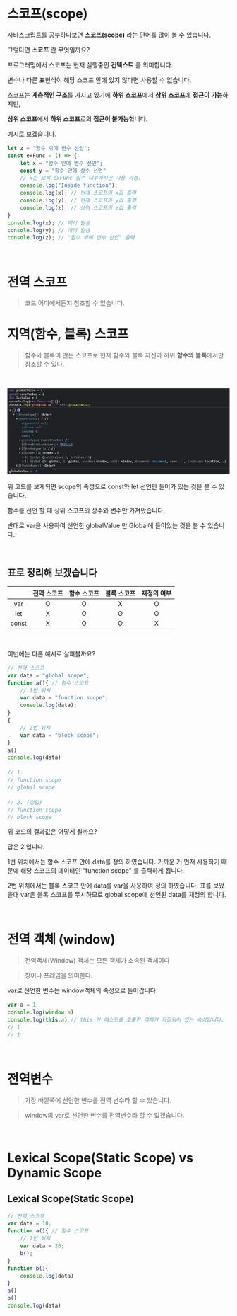 # 스코프(scope)

자바스크립트를 공부하다보면 **스코프(scope)** 라는 단어를 많이 볼 수 있습니다.

그렇다면 **스코프** 란 무엇일까요?

프로그래밍에서 스코프는 현재 실행중인 **컨텍스트** 를 의미합니다.

변수나 다른 표현식이 해당 스코프 안에 있지 않다면 사용할 수 없습니다. 

스코프는 **계층적인 구조**를 가지고 있기에 **하위 스코프**에서 **상위 스코프**에 **접근이 가능**하지만,

**상위 스코프**에서 **하위 스코프**로의 **접근이 불가능**합니다.

예시로 보겠습니다.

```javascript
let z = "함수 밖에 변수 선언";
const exFunc = () => {
    let x = "함수 안에 변수 선언";
    const y = "함수 안에 상수 선언"
    // x는 오직 exFunc 함수 내부에서만 사용 가능.
    console.log("Inside function");
    console.log(x); // 현재 스코프의 x값 출력
    console.log(y); // 현재 스코프의 y값 출력
    console.log(z); // 상위 스코프의 z값 출력
}
console.log(x); // 에러 발생
console.log(y); // 에러 발생
console.log(z); // "함수 밖에 변수 선언" 출력
```
<br/>

# 전역 스코프
> 코드 어디에서든지 참조할 수 있습니다.

# 지역(함수, 블록) 스코프
> 함수와 블록이 만든 스코프로 현재 함수와 블록 자신과 하위 **함수와 블록**에서만 참조할 수 있다.
> 
<br/>

![screensh](img/scope사진.jpg)

위 코드를 보게되면 scope의 속성으로  const와 let 선언만 들어가 있는 것을 볼 수 있습니다.

함수를 선언 할 때 상위 스코프의 상수와 변수만 가져왔습니다.

반대로 var을 사용하여 선언한 globalValue 만 Global에 들어있는 것을 볼 수 있습니다.

<br/>

## 표로 정리해 보겠습니다

|   |전역 스코프 |함수 스코프 |블록 스코프| 재정의 여부|
|:---:|:---:|:---:|:---:|:---:|
|var | O | O | X | O |
|let | X | O | O | O |
|const | X | O | O | X |

<br/>

이번에는 다른 예시로 살펴볼까요?
```javascript  
// 전역 스코프
var data = "global scope";
function a(){ // 함수 스코프
    // 1번 위치
    var data = "function scope";
    console.log(data);
}
{
    // 2번 위치
    var data = "block scope";
}
a()
console.log(data)

// 1.   
// function scope
// global scope

// 2. (정답)
// function scope
// block scope
```
위 코드의 결과값은 어떻게 될까요?

답은 2 입니다.

1번 위치에서는 함수 스코프 안에 data를 정의 하였습니다. 
가까운 거 먼저 사용하기 때문에 해당 스코프의 데이터인 "function scope" 를 출력하게 됩니다.

2번 위치에서는 블록 스코프 안에 data를 var을 사용하여 정의 하였습니다.
표를 보았을대 var은 블록 스코프를 무시하므로 global scope에 선언된 data를 재정의 합니다.

<br/>

# 전역 객체 (window)

> 전역객체(Window) 객체는 모든 객체가 소속된 객체이다

> 창이나 프레임을 의미한다. 

var로 선언한 변수는 window객체의 속성으로 들어갑니다.

```javascript
var a = 1
console.log(window.a)
console.log(this.a) // this 란 메소드를 호출한 객체가 저장되어 있는 속성입니다.
// 1
// 1
```


<br/>

# 전역변수 

> 가장 바깥쪽에 선언한 변수를 전역 변수라 할 수 있습니다.

> window의 var로 선언한 변수를 전역변수라 할 수 있겠습니다.

<br/>

# Lexical Scope(Static Scope) vs Dynamic Scope

## Lexical Scope(Static Scope)
```javascript  
// 전역 스코프
var data = 10;
function a(){ // 함수 스코프
    // 1번 위치
    var data = 20;
    b();
}
function b(){
    console.log(data)
}
a()
b()
console.log(data)


```
    
